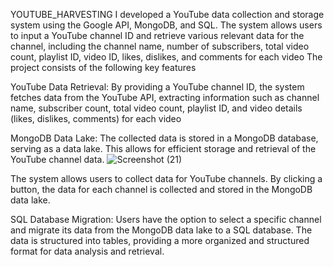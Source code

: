 YOUTUBE_HARVESTING
I developed a YouTube data collection and storage system using the Google API, MongoDB, and SQL. 
The system allows users to input a YouTube channel ID and retrieve various relevant data for the channel, including the channel name, number of subscribers, total video count, playlist ID, video ID, likes, dislikes, and comments for each video
The project consists of the following key features

YouTube Data Retrieval: By providing a YouTube channel ID, the system fetches data from the YouTube API, extracting information such as channel name, subscriber count, total video count, playlist ID, and video details (likes, dislikes, comments) for each video

MongoDB Data Lake: The collected data is stored in a MongoDB database, serving as a data lake. This allows for efficient storage and retrieval of the YouTube channel data.
![Screenshot (21)](https://github.com/jareshiah-samuel/YOUTUBE_HARVESTING/assets/108394157/b17bca01-f8fc-4e75-b7df-5ee826717148)

 The system allows users to collect data for  YouTube channels. By clicking a button, the data for each channel is collected and stored in the MongoDB data lake.

SQL Database Migration: Users have the option to select a specific channel and migrate its data from the MongoDB data lake to a SQL database. The data is structured into tables, providing a more organized and structured format for data analysis and retrieval.

